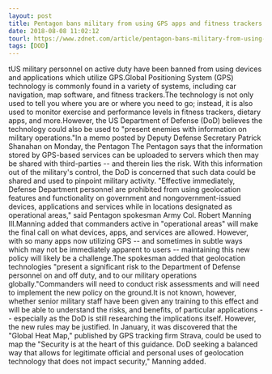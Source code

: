 ```yaml
---
layout: post
title: Pentagon bans military from using GPS apps and fitness trackers
date: 2018-08-08 11:02:12
tourl: https://www.zdnet.com/article/pentagon-bans-military-from-using-devices-with-gps/
tags: [DOD]
---
```

tUS military personnel on active duty have been banned from using devices and applications which utilize GPS.Global Positioning System (GPS) technology is commonly found in a variety of systems, including car navigation, map software, and fitness trackers.The technology is not only used to tell you where you are or where you need to go; instead, it is also used to monitor exercise and performance levels in fitness trackers, dietary apps, and more.However, the US Department of Defense (DoD) believes the technology could also be used to "present enemies with information on military operations."In a memo posted by Deputy Defense Secretary Patrick Shanahan on Monday, the Pentagon The Pentagon says that the information stored by GPS-based services can be uploaded to servers which then may be shared with third-parties -- and therein lies the risk. With this information out of the military's control, the DoD is concerned that such data could be shared and used to pinpoint military activity. "Effective immediately, Defense Department personnel are prohibited from using geolocation features and functionality on government and nongovernment-issued devices, applications and services while in locations designated as operational areas," said Pentagon spokesman Army Col. Robert Manning III.Manning added that commanders active in "operational areas" will make the final call on what devices, apps, and services are allowed. However, with so many apps now utilizing GPS -- and sometimes in subtle ways which may not be immediately apparent to users -- maintaining this new policy will likely be a challenge.The spokesman added that geolocation technologies "present a significant risk to the Department of Defense personnel on and off duty, and to our military operations globally."Commanders will need to conduct risk assessments and will need to implement the new policy on the ground.It is not known, however, whether senior military staff have been given any training to this effect and will be able to understand the risks, and benefits, of particular applications -- especially as the DoD is still researching the implications itself. However, the new rules may be justified. In January, it was discovered that the "Global Heat Map," published by GPS tracking firm Strava, could be used to map the "Security is at the heart of this guidance. DoD seeking a balanced way that allows for legitimate official and personal uses of geolocation technology that does not impact security," Manning added.